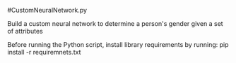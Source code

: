 #CustomNeuralNetwork.py

Build a custom neural network to determine a person's gender given a set of attributes

Before running the Python script, install library requirements by running:
pip install -r requiremnets.txt
